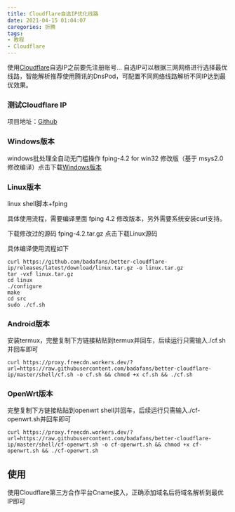 ```yaml
---
title: Cloudflare自选IP优化线路
date: 2021-04-15 01:04:07
caregories: 折腾
tags:
- 教程
- Cloudflare
---
```

使用[Cloudflare](https://cloudflare.com)自选IP之前要先注册账号​…
自选IP可以根据三网网络进行选择最优线路，智能解析推荐使用腾讯的DnsPod，可配置不同网络线路解析不同IP达到最优效果。

### 测试Cloudflare IP
项目地址：[Github](https://github.com/badafans/better-cloudflare-ip)

### Windows版本
windows批处理全自动无门槛操作
fping-4.2 for win32 修改版（基于 msys2.0 修改编译）点击下载[Windows版本](https://proxy.freecdn.workers.dev/?url=https://github.com/badafans/better-cloudflare-ip/releases/latest/download/windows.zip)

### Linux版本
linux shell脚本+fping

具体使用流程，需要编译里面 fping 4.2 修改版本，另外需要系统安装curl支持。

下载修改过的源码 fping-4.2.tar.gz 点击下载Linux源码

具体编译使用流程如下
```she
curl https://github.com/badafans/better-cloudflare-ip/releases/latest/download/linux.tar.gz -o linux.tar.gz
tar -vxf linux.tar.gz
cd linux
./configure
make
cd src
sudo ./cf.sh
```
### Android版本
安装termux，完整复制下方链接粘贴到termux并回车，后续运行只需输入./cf.sh并回车即可
```shell
curl https://proxy.freecdn.workers.dev/?url=https://raw.githubusercontent.com/badafans/better-cloudflare-ip/master/shell/cf.sh -o cf.sh && chmod +x cf.sh && ./cf.sh
```
### OpenWrt版本
完整复制下方链接粘贴到openwrt shell并回车，后续运行只需输入./cf-openwrt.sh并回车即可
```shell
curl https://proxy.freecdn.workers.dev/?url=https://raw.githubusercontent.com/badafans/better-cloudflare-ip/master/shell/cf-openwrt.sh -o cf-openwrt.sh && chmod +x cf-openwrt.sh && ./cf-openwrt.sh
```

## 使用
使用Cloudflare第三方合作平台Cname接入，正确添加域名后将域名解析到最优IP即可